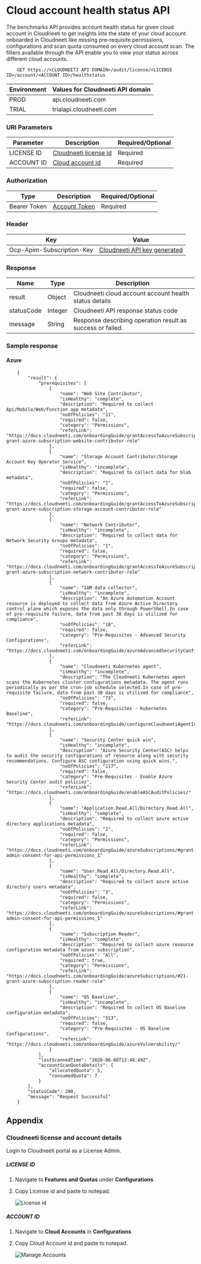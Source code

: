 Cloud account health status API 
===============================

The benchmarks API provides account health status for given cloud account in Cloudneeti to get insights into the state of your cloud account onboarded in Cloudneeti like missing pre-requisite permissions, configurations and scan quota consumed on every cloud account scan. The filters available through the API enable you to view your status across different cloud accounts.

        GET https://<CLOUDNEETI API DOMAIN>/audit/license/<LICENSE ID>/account/<ACCOUNT ID>/healthstatus

| Environment	| Values for Cloudneeti API domain     |
|---------------|--------------------------------------|
| PROD 	        |   api.cloudneeti.com                 |
| TRIAL 	    | trialapi.cloudneeti.com              |

### URI Parameters

| Parameter           |           Description                                |           Required/Optional  |
|-----------|----------------------------------------------------------------|----------------------------|
| LICENSE ID  |          [Cloudneeti license id​](#license-id)                  | Required|
| ACCOUNT ID  |          [Cloud account id​](#account-id)                          | Required|

### Authorization
| Type           |           Description                                |           Required/Optional  |
|-----------|----------------------------------------------------------------|----------------------------|
| Bearer Token  |          [Account Token](../../userGuide/tokenAPI/#account-token)                   | Required|

### Header

| Key	        | Value                                |
|---------------|--------------------------------------|
| Ocp-Apim-Subscription-Key 	| [Cloudneeti API key generated](../../administratorGuide/configureCloudneetiAPIAccess/)             |


### Response

| Name           |           Type       |          Description  |
|----------------|----------------------|-----------------------|
| result 	 |           Object     | Cloudneeti cloud account account health status details      |
| statusCode |     Integer          | Cloudneeti API response status code      |
| message	 |           String     | Response describing operation result as success or failed.      |


### Sample response

#### Azure

        {
            "result": {
                "prerequisites": [
                    {
                        "name": "Web Site Contributor",
                        "isHealthy": "complete",
                        "description": "Required to collect Api/Mobile/Web/Function app metadata",
                        "noOfPolicies": "11",
                        "required": false,
                        "category": "Permissions",
                        "referLink": "https://docs.cloudneeti.com/onboardingGuide/grantAccessToAzureSubscriptionAdditionalRoles/#31-grant-azure-subscription-website-contributor-role"
                    },
                    {
                        "name": "Storage Account Contributor/Storage Account Key Operator Service",
                        "isHealthy": "incomplete",
                        "description": "Required to collect data for blob metadata",
                        "noOfPolicies": "1",
                        "required": false,
                        "category": "Permissions",
                        "referLink": "https://docs.cloudneeti.com/onboardingGuide/grantAccessToAzureSubscriptionAdditionalRoles/#32-grant-azure-subscription-storage-account-contributor-role"
                    },
                    {
                        "name": "Network Contributor",
                        "isHealthy": "incomplete",
                        "description": "Required to collect data for Network Security Groups metadata",
                        "noOfPolicies": "1",
                        "required": false,
                        "category": "Permissions",
                        "referLink": "https://docs.cloudneeti.com/onboardingGuide/grantAccessToAzureSubscriptionAdditionalRoles/#33-grant-azure-subscription-network-contributor-role"
                    },
                    {
                        "name": "IAM data collector",
                        "isHealthy": "incomplete",
                        "description": "An Azure Automation Account resource is deployed to collect data from Azure Active Directory control plane which exposes the data only through PowerShell.In case of pre-requisite failure, data from past 30 days is utilized for compliance",
                        "noOfPolicies": "18",
                        "required": false,
                        "category": "Pre-Requisites - Advanced Security Configurations",
                        "referLink": "https://docs.cloudneeti.com/onboardingGuide/azureAdvancedSecurityConfigurations/"
                    },
                    {
                        "name": "Cloudneeti Kubernetes agent",
                        "isHealthy": "incomplete",
                        "description": "The Cloudneeti Kubernetes agent scans the Kubernetes cluster configurations metadata. The agent runs periodically as per the cron-job schedule selected.In case of pre-requisite failure, data from past 30 days is utilized for compliance",
                        "noOfPolicies": "73",
                        "required": false,
                        "category": "Pre-Requisites - Kubernetes Baseline",
                        "referLink": "https://docs.cloudneeti.com/onboardingGuide/configureCloudneetiAgentInAKS/"
                    },
                    {
                        "name": "Security Center quick win",
                        "isHealthy": "incomplete",
                        "description": "Azure Security Center(ASC) helps to audit the security configurations of resource along with security recommendations. Configure ASC configuration using quick wins.",
                        "noOfPolicies": "117",
                        "required": false,
                        "category": "Pre-Requisites - Enable Azure Security Center audit policies",
                        "referLink": "https://docs.cloudneeti.com/onboardingGuide/enableASCAuditPolicies/"
                    },
                    {
                        "name": "Application.Read.All/Directory.Read.All",
                        "isHealthy": "complete",
                        "description": "Required to collect azure active directory applications metadata",
                        "noOfPolicies": "2",
                        "required": false,
                        "category": "Permissions",
                        "referLink": "https://docs.cloudneeti.com/onboardingGuide/azureSubscriptions/#grant-admin-consent-for-api-permissions_1"
                    },
                    {
                        "name": "User.Read.All/Directory.Read.All",
                        "isHealthy": "complete",
                        "description": "Required to collect azure active directory users metadata",
                        "noOfPolicies": "3",
                        "required": false,
                        "category": "Permissions",
                        "referLink": "https://docs.cloudneeti.com/onboardingGuide/azureSubscriptions/#grant-admin-consent-for-api-permissions_1"
                    },
                    {
                        "name": "Subscription Reader",
                        "isHealthy": "complete",
                        "description": "Required to collect azure resource configuration metadata from azure subscription",
                        "noOfPolicies": "All",
                        "required": true,
                        "category": "Permissions",
                        "referLink": "https://docs.cloudneeti.com/onboardingGuide/azureSubscriptions/#21-grant-azure-subscription-reader-role"
                    },
                    {
                        "name": "OS Baseline",
                        "isHealthy": "incomplete",
                        "description": "Required to collect OS Baseline configuration metadata",
                        "noOfPolicies": "513",
                        "required": false,
                        "category": "Pre-Requisites - OS Baseline Configurations",
                        "referLink": "https://docs.cloudneeti.com/onboardingGuide/azureVulnerability/"
                    }
                ],
                "lastScannedTime": "2020-06-08T12:48:49Z",
                "accountScanQuotaDetails": {
                    "allocatedQuota": 5,
                    "consumedQuota": 7
                }
            },
            "statusCode": 200,
            "message": "Request Successful"
        }

Appendix 
---------

### Cloudneeti license and account details

Login to Cloudneeti portal as a License Admin.

##### LICENSE ID

1.  Navigate to **Features and Quota​s** under **Configurations**

2.  Copy License id and paste to notepad.

    ![License id](.././images/onboardingOffice365Subscription/License_Id.png#thumbnail)

##### ACCOUNT ID

1.  Navigate to **Cloud Accounts** in **Configurations**

2.  Copy Cloud Account id and paste to notepad.

    ![Manage Accounts](.././images/onboardingOffice365Subscription/Manage_Accounts.png#thumbnail)


